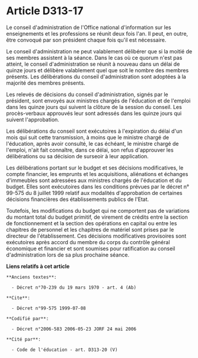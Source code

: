 # Article D313-17

Le conseil d'administration de l'Office national d'information sur les enseignements et les professions se réunit deux fois
l'an. Il peut, en outre, être convoqué par son président chaque fois qu'il est nécessaire.

Le conseil d'administration ne peut valablement délibérer que si la moitié de ses membres assistent à la séance. Dans le cas
où ce quorum n'est pas atteint, le conseil d'administration se réunit à nouveau dans un délai de quinze jours et délibère
valablement quel que soit le nombre des membres présents. Les délibérations du conseil d'administration sont adoptées à la
majorité des membres présents.

Les relevés de décisions du conseil d'administration, signés par le président, sont envoyés aux ministres chargés de
l'éducation et de l'emploi dans les quinze jours qui suivent la clôture de la session du conseil. Les procès-verbaux
approuvés leur sont adressés dans les quinze jours qui suivent l'approbation.

Les délibérations du conseil sont exécutoires à l'expiration du délai d'un mois qui suit cette transmission, à moins que le
ministre chargé de l'éducation, après avoir consulté, le cas échéant, le ministre chargé de l'emploi, n'ait fait connaître,
dans ce délai, son refus d'approuver les délibérations ou sa décision de surseoir à leur application.

Les délibérations portant sur le budget et ses décisions modificatives, le compte financier, les emprunts et les
acquisitions, aliénations et échanges d'immeubles sont adressées aux ministres chargés de l'éducation et du budget. Elles
sont exécutoires dans les conditions prévues par le décret n° 99-575 du 8 juillet 1999 relatif aux modalités d'approbation de
certaines décisions financières des établissements publics de l'Etat.

Toutefois, les modifications du budget qui ne comportent pas de variations du montant total du budget primitif, de virement
de crédits entre la section de fonctionnement et la section des opérations en capital ou entre les chapitres de personnel et
les chapitres de matériel sont prises par le directeur de l'établissement. Ces décisions modificatives provisoires sont
exécutoires après accord du membre du corps du contrôle général économique et financier et sont soumises pour ratification au
conseil d'administration lors de sa plus prochaine séance.

**Liens relatifs à cet article**

	**Anciens textes**:

	  - Décret n°70-239 du 19 mars 1970 - art. 4 (Ab)

	**Cite**:

	  - Décret n°99-575 1999-07-08

	**Codifié par**:

	  - Décret n°2006-583 2006-05-23 JORF 24 mai 2006

	**Cité par**:

	  - Code de l'éducation - art. D313-20 (V)

